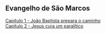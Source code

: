 ## Evangelho de São Marcos

[Capítulo 1 - João Baptista prepara o caminho](./cap1.md)<br>
[Capítulo 2 - Jesus cura um paralítico](./cap2.md)<br>
